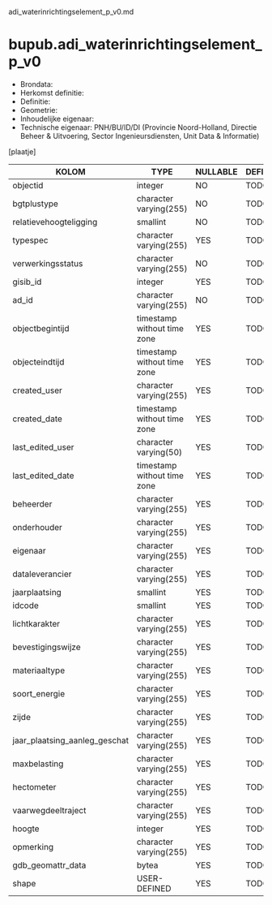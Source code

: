 adi_waterinrichtingselement_p_v0.md

# bupub.adi_waterinrichtingselement_p_v0


* Brondata: 
* Herkomst definitie: 
* Definitie: 
* Geometrie: 
* Inhoudelijke eigenaar: 
* Technische eigenaar: PNH/BU/ID/DI (Provincie Noord-Holland, Directie Beheer & Uitvoering, Sector Ingenieursdiensten, Unit Data & Informatie)

[plaatje]


|KOLOM                            |TYPE                       |NULLABLE|DEFINITIE|
|------                           |----                       |-----   |-----    |
|objectid                         |integer                    |NO      |TODO|
|bgtplustype                      |character varying(255)     |NO      |TODO|
|relatievehoogteligging           |smallint                   |NO      |TODO|
|typespec                         |character varying(255)     |YES     |TODO|
|verwerkingsstatus                |character varying(255)     |NO      |TODO|
|gisib_id                         |integer                    |YES     |TODO|
|ad_id                            |character varying(255)     |NO      |TODO|
|objectbegintijd                  |timestamp without time zone|YES     |TODO|
|objecteindtijd                   |timestamp without time zone|YES     |TODO|
|created_user                     |character varying(255)     |YES     |TODO|
|created_date                     |timestamp without time zone|YES     |TODO|
|last_edited_user                 |character varying(50)      |YES     |TODO|
|last_edited_date                 |timestamp without time zone|YES     |TODO|
|beheerder                        |character varying(255)     |YES     |TODO|
|onderhouder                      |character varying(255)     |YES     |TODO|
|eigenaar                         |character varying(255)     |YES     |TODO|
|dataleverancier                  |character varying(255)     |YES     |TODO|
|jaarplaatsing                    |smallint                   |YES     |TODO|
|idcode                           |smallint                   |YES     |TODO|
|lichtkarakter                    |character varying(255)     |YES     |TODO|
|bevestigingswijze                |character varying(255)     |YES     |TODO|
|materiaaltype                    |character varying(255)     |YES     |TODO|
|soort_energie                    |character varying(255)     |YES     |TODO|
|zijde                            |character varying(255)     |YES     |TODO|
|jaar_plaatsing_aanleg_geschat    |character varying(255)     |YES     |TODO|
|maxbelasting                     |character varying(255)     |YES     |TODO|
|hectometer                       |character varying(255)     |YES     |TODO|
|vaarwegdeeltraject               |character varying(255)     |YES     |TODO|
|hoogte                           |integer                    |YES     |TODO|
|opmerking                        |character varying(255)     |YES     |TODO|
|gdb_geomattr_data                |bytea                      |YES     |TODO|
|shape                            |USER-DEFINED               |YES     |TODO|
